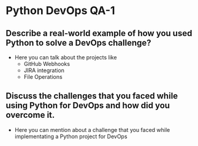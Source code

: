 # Python DevOps QA-1

## Describe a real-world example of how you used Python to solve a DevOps challenge?

- Here you can talk about the projects like
  - GitHub Webhooks
  - JIRA integration
  - File Operations

## Discuss the challenges that you faced while using Python for DevOps and how did you overcome it.

- Here you can mention about a challenge that you faced while implementating a Python project for DevOps 

